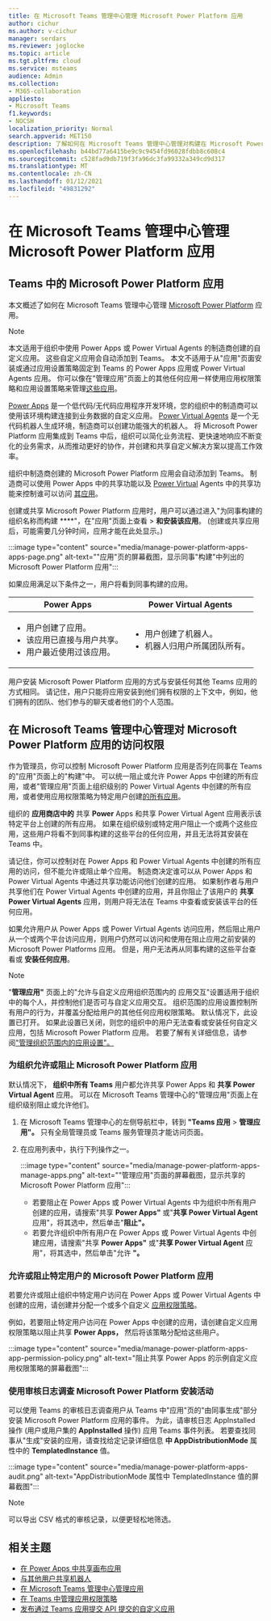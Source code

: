 ```yaml
---
title: 在 Microsoft Teams 管理中心管理 Microsoft Power Platform 应用
author: cichur
ms.author: v-cichur
manager: serdars
ms.reviewer: joglocke
ms.topic: article
ms.tgt.pltfrm: cloud
ms.service: msteams
audience: Admin
ms.collection:
- M365-collaboration
appliesto:
- Microsoft Teams
f1.keywords:
- NOCSH
localization_priority: Normal
search.appverid: MET150
description: 了解如何在 Microsoft Teams 管理中心管理对构建在 Microsoft Power Platform 上的自定义应用的访问权限。
ms.openlocfilehash: b44bd77a6415be9c9c9454fd96028fdbb8c608c4
ms.sourcegitcommit: c528fad9db719f3fa96dc3fa99332a349cd9d317
ms.translationtype: MT
ms.contentlocale: zh-CN
ms.lasthandoff: 01/12/2021
ms.locfileid: "49831292"
---
```

# <a name="manage-microsoft-power-platform-apps-in-the-microsoft-teams-admin-center"></a>在 Microsoft Teams 管理中心管理 Microsoft Power Platform 应用

## <a name="microsoft-power-platform-apps-in-teams"></a>Teams 中的 Microsoft Power Platform 应用

本文概述了如何在 Microsoft Teams 管理中心管理 [Microsoft Power Platform](https://powerplatform.microsoft.com/) 应用。

> [!NOTE]
> 本文适用于组织中使用 Power Apps 或 Power Virtual Agents 的制造商创建的自定义应用。 这些自定义应用会自动添加到 Teams。 本文不适用于从"应用"页面安装或通过应用设置策略固定到 Teams 的 Power Apps 应用或 Power Virtual Agents 应用。 你可以像在"管理应用"页面上的其他任何应用一样[](manage-apps.md)使用应用权限策略和应用[](teams-app-permission-policies.md)设置策略来管理[这些应用](teams-app-setup-policies.md)。

[Power Apps](https://powerapps.microsoft.com) 是一个低代码/无代码应用程序开发环境，您的组织中的制造商可以使用该环境构建连接到业务数据的自定义应用。 [Power Virtual Agents](https://docs.microsoft.com/power-virtual-agents/fundamentals-what-is-power-virtual-agents) 是一个无代码机器人生成环境，制造商可以创建功能强大的机器人。 将 Microsoft Power Platform 应用集成到 Teams 中后，组织可以简化业务流程、更快速地响应不断变化的业务需求，从而推动更好的协作，并创建和共享自定义解决方案以提高工作效率。  

组织中制造商创建的 Microsoft Power Platform 应用会自动添加到 Teams。 制造商可以使用 Power Apps 中的共享功能以及 [Power Virtual](https://docs.microsoft.com/powerapps/maker/canvas-apps/share-app) Agents 中的共享功能来控制谁可以访问 [其应用](https://docs.microsoft.com/power-virtual-agents/admin-share-bots)。

创建或共享 Microsoft Power Platform 应用时，用户可以通过进入"为同事构建的组织名称而构建 ****"，在"应用"页面上查看  >  **和安装该应用**。  (创建或共享应用后，可能需要几分钟时间，应用才能在此处显示。) 

:::image type="content" source="media/manage-power-platform-apps-apps-page.png" alt-text=""应用"页的屏幕截图，显示同事"构建"中列出的 Microsoft Power Platform 应用":::

如果应用满足以下条件之一，用户将看到同事构建的应用。

|Power Apps |Power Virtual Agents  |
|---------|---------|
|<ul><li>用户创建了应用。</li><li>该应用已直接与用户共享。</li><li>用户最近使用过该应用。 </li></ul>| <ul><li>用户创建了机器人。</li><li>机器人归用户所属团队所有。 </li></ul>        |

用户安装 Microsoft Power Platform 应用的方式与安装任何其他 Teams 应用的方式相同。 请记住，用户只能将应用安装到他们拥有权限的上下文中，例如，他们拥有的团队、他们参与的聊天或者他们的个人范围。

## <a name="manage-access-to-microsoft-power-platform-apps-in-the-microsoft-teams-admin-center"></a>在 Microsoft Teams 管理中心管理对 Microsoft Power Platform 应用的访问权限

作为管理员，你可以控制 Microsoft Power Platform 应用是否列在同事在 Teams 的"应用"页面上的"构建"中。 可以统一阻止或允许 Power Apps 中创建的所有应用，或者"管理应用"页面上组织级别的 Power Virtual [](manage-apps.md) Agents 中创建的所有应用，或者使用应用权限策略为特定用户创建[的所有应用](teams-app-permission-policies.md)。

组织的 **应用商店中的** 共享 **Power** Apps 和共享 Power Virtual Agent 应用表示该特定平台上创建的所有应用。 如果在组织级别或特定用户阻止一个或两个这些应用，这些用户将看不到同事构建的这些平台的任何应用，并且无法将其安装在 Teams 中。  

请记住，你可以控制对在 Power Apps 和 Power Virtual Agents 中创建的所有应用的访问，但不能允许或阻止单个应用。 制造商决定谁可以从 Power Apps 和 Power Virtual Agents 中通过共享功能访问他们创建的应用。 如果制作者与用户共享他们在 Power Virtual Agents 中创建的应用，并且你阻止了该用户的 **共享 Power Virtual Agents** 应用，则用户将无法在 Teams 中查看或安装该平台的任何应用。

如果允许用户从 Power Apps 或 Power Virtual Agents 访问应用，然后阻止用户从一个或两个平台访问应用，则用户仍然可以访问和使用在阻止应用之前安装的 Microsoft Power Platforms 应用。 但是，用户无法再从同事构建的这些平台查看或 **安装任何应用**。

> [!NOTE]
> "**管理应用"** 页面上的"允许与自定义应用组织范围内的 [](manage-apps.md)应用交互"设置适用于组织中的每个人，并控制他们是否可与自定义应用交互。 组织范围的应用设置控制所有用户的行为，并覆盖分配给用户的其他任何应用权限策略。 默认情况下，此设置已打开。 如果此设置已关闭，则您的组织中的用户无法查看或安装任何自定义应用，包括 Microsoft Power Platform 应用。 若要了解有关详细信息，请参阅["管理组织范围内的应用设置"。](manage-apps.md#manage-org-wide-app-settings)

### <a name="allow-or-block-microsoft-power-platform-apps-for-your-organization"></a>为组织允许或阻止 Microsoft Power Platform 应用

默认情况下， **组织中所有 Teams** 用户都允许共享 Power Apps 和 **共享 Power Virtual Agent** 应用。 可以在 Microsoft Teams 管理中心的"管理应用"[](manage-apps.md)页面上在组织级别阻止或允许他们。  

1. 在 Microsoft Teams 管理中心的左侧导航栏中，转到 **"Teams 应用**  >  **管理应用"。** 只有全局管理员或 Teams 服务管理员才能访问页面。
2. 在应用列表中，执行下列操作之一。

    :::image type="content" source="media/manage-power-platform-apps-manage-apps.png" alt-text=""管理应用"页面的屏幕截图，显示共享的 Microsoft Power Platform 应用":::

    - 若要阻止在 Power Apps 或 Power Virtual Agents 中为组织中所有用户创建的应用，请搜索"共享 **Power Apps"** 或"**共享 Power Virtual Agent** 应用"，将其选中，然后单击"**阻止"。**
    - 若要允许组织中所有用户在 Power Apps 或 Power Virtual Agents 中创建应用，请搜索"共享 **Power Apps"** 或"**共享 Power Virtual Agent** 应用"，将其选中，然后单击"允许 **"。**

### <a name="allow-or-block-microsoft-power-platform-apps-for-specific-users"></a>允许或阻止特定用户的 Microsoft Power Platform 应用

若要允许或阻止组织中特定用户访问在 Power Apps 或 Power Virtual Agents 中创建的应用，请创建并分配一个或多个自定义 [应用权限策略](teams-app-permission-policies.md)。 

例如，若要阻止特定用户访问在 Power Apps 中创建的应用，请创建自定义应用权限策略以阻止共享 **Power Apps，** 然后将该策略分配给这些用户。

:::image type="content" source="media/manage-power-platform-apps-app-permission-policy.png" alt-text="阻止共享 Power Apps 的示例自定义应用权限策略的屏幕截图":::

### <a name="use-audit-logs-to-investigate-microsoft-power-platform-installation-activity"></a>使用审核日志调查 Microsoft Power Platform 安装活动

可以使用 Teams 的审核日志调查用户从 Teams 中"应用"页的"由同事生成"部分安装 Microsoft Power Platform 应用的事件。 为此，请审核日志 [](https://docs.microsoft.com/microsoftteams/audit-log-events)AppInstalled 操作 (用户或用户集的 **AppInstalled** 操作) 应用 Teams 事件列表。 若要查找同事从"生成"安装的应用，请查找给定记录详细信息 **中 AppDistributionMode** 属性中的 **TemplatedInstance** 值。 

:::image type="content" source="media/manage-power-platform-apps-audit.png" alt-text="AppDistributionMode 属性中 TemplatedInstance 值的屏幕截图":::

> [!NOTE]
> 可以导出 CSV 格式的审核记录，以便更轻松地筛选。

## <a name="related-topics"></a>相关主题

- [在 Power Apps 中共享画布应用](https://docs.microsoft.com/powerapps/maker/canvas-apps/share-app)
- [与其他用户共享机器人](https://docs.microsoft.com/power-virtual-agents/admin-share-bots)
- [在 Microsoft Teams 管理中心管理应用](manage-apps.md)
- [在 Teams 中管理应用权限策略](teams-app-permission-policies.md)
- [发布通过 Teams 应用提交 API 提交的自定义应用](submit-approve-custom-apps.md)
